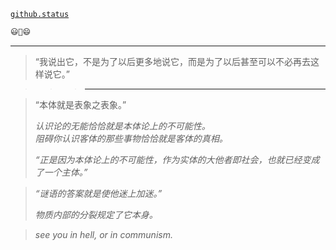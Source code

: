 [`github.status`](https://githubstatus.com/)

~~~~ postscript
😃🤔😄
~~~~

----


> “我说出它，不是为了以后更多地说它，而是为了以后甚至可以不必再去这样说它。”

> > > ---

> “本体就是表象之表象。”
> 
> *认识论的无能恰恰就是本体论上的不可能性。*  
> *阻碍你认识客体的那些事物恰恰就是客体的真相。*  
> 
> *“正是因为本体论上的不可能性，作为实体的大他者即社会，也就已经变成了一个主体。”*
> 

> *“谜语的答案就是使他迷上加迷。”*
> 
> *物质内部的分裂规定了它本身。*
> 

> *see you in hell, or in communism.*
